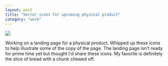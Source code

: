 ```yaml
---
layout: post
title: "Vector icons for upcoming physical product"
category: "work"
---
```


![](http://i.michaellee.co/images/20150705-icon-set.jpg)

Working on a landing page for a physical product. Whipped up these icons to help illustrate some of the copy of the page. The landing page isn't ready for prime time yet but thought I'd share these icons. My favorite is definitely the slice of bread with a chunk chewed off.